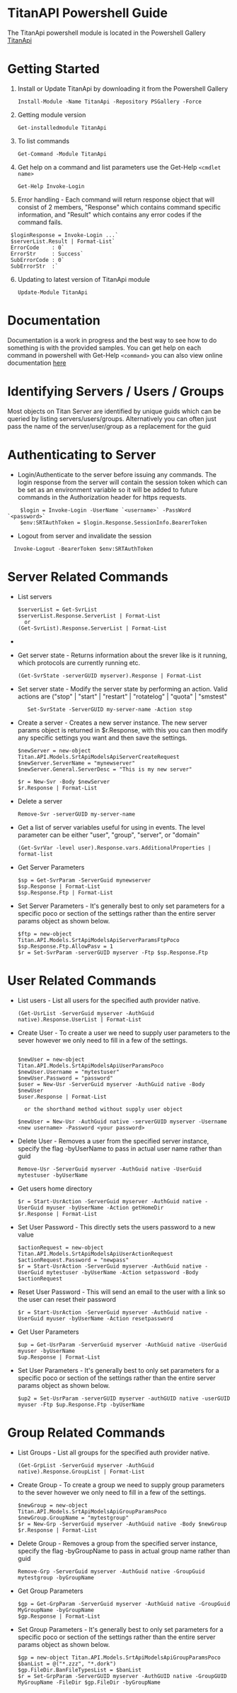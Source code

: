 # TitanAPI Powershell Guide

The TitanApi powershell module is located in the Powershell Gallery [TitanApi](https://www.powershellgallery.com/packages/TitanApi)

# Getting Started

1. Install or Update TitanApi by downloading it from the Powershell Gallery

    ```
    Install-Module -Name TitanApi -Repository PSGallery -Force
    ```
   
2. Getting module version
    ```
    Get-installedmodule TitanApi
    ```

3. To list commands

   ```
   Get-Command -Module TitanApi
   ```

4. Get help on a command and list parameters use the Get-Help `<cmdlet name>`

   ```
   Get-Help Invoke-Login
   ```
   
5. Error handling - Each command will return response object that will consist of 2 members, "Response" which contains command specific information, and "Result" which contains any error codes if the command fails.

  ```
   $loginResponse = Invoke-Login ...`
   $serverList.Result | Format-List`
   ErrorCode    : 0`
   ErrorStr     : Success`
   SubErrorCode : 0`
   SubErrorStr  :`
  ```  
6. Updating to latest version of TitanApi module

   ```
   Update-Module TitanApi
   ```
   
# Documentation

Documentation is a work in progress and the best way to see how to do something is with the provided samples. You can get help on each command in powershell with Get-Help `<command>` you can also view online documentation [here](https://github.com/southrivertech/titanapi.pub/blob/main/sdk/powershell/docs/TitanApi.md)

# Identifying Servers / Users / Groups

Most objects on Titan Server are identified by unique guids which can be queried by listing servers/users/groups. Alternatively you can often just pass the name of the server/user/group as a replacement for the guid

# Authenticating to Server

* Login/Authenticate to the server before issuing any commands. The login response from the server will contain the session token which can be set as an environment variable so it will be added to future commands in the Authorization header for https requests.
```
    $login = Invoke-Login -UserName `<username>` -PassWord `<password>`
    $env:SRTAuthToken = $login.Response.SessionInfo.BearerToken
```  
* Logout from server and invalidate the session

```
  Invoke-Logout -BearerToken $env:SRTAuthToken
```


# Server Related Commands

* List servers
  ```
  $serverList = Get-SvrList
  $serverList.Response.ServerList | Format-List
    or
  (Get-SvrList).Response.ServerList | Format-List
  ```
* 
* Get server state - Returns information about the srever like is it running, which protocols are currently running etc.
    ```
    (Get-SvrState -serverGUID myserver).Response | Format-List
    ```
* Set server state - Modify the server state by performing an action. Valid actions are ("stop" | "start" | "restart" | "rotatelog" | "quota" | "smstest"

  ```
     Set-SvrState -ServerGUID my-server-name -Action stop
  ```
* Create a server - Creates a new server instance. The new server params object is returned in $r.Response, with this you can then modify any specific settings you want and then save the settings.

  ```
  $newServer = new-object Titan.API.Models.SrtApiModelsApiServerCreateRequest
  $newServer.ServerName = "mynewserver"
  $newServer.General.ServerDesc = "This is my new server"

  $r = New-Svr -Body $newServer
  $r.Response | Format-List
  ```

* Delete a server

  ```
  Remove-Svr -serverGUID my-server-name
  ```
  
* Get a list of server variables useful for using in events. The level parameter can be either "user", "group", "server", or "domain"
  ```
  (Get-SvrVar -level user).Response.vars.AdditionalProperties | format-list
  ```
  
* Get Server Parameters
  ```
  $sp = Get-SvrParam -ServerGuid mynewserver
  $sp.Response | Format-List
  $sp.Response.Ftp | Format-List
  ```

* Set Server Parameters - It's generally best to only set parameters for a specific poco or section of the settings rather than the entire server params object as shown below.
  ```
  $ftp = new-object Titan.API.Models.SrtApiModelsApiServerParamsFtpPoco
  $sp.Response.Ftp.AllowPasv = 1
  $r = Set-SvrParam -serverGUID myserver -Ftp $sp.Response.Ftp
  ```

# User Related Commands

* List users - List all users for the specified auth provider native.
  ```
  (Get-UsrList -ServerGuid myserver -AuthGuid native).Response.UserList | Format-List
  ```

* Create User - To create a user we need to supply user parameters to the sever however we only need to fill in a few of the settings.

  ```
  
  $newUser = new-object Titan.API.Models.SrtApiModelsApiUserParamsPoco
  $newUser.Username = "mytestuser"
  $newUser.Password = "password"
  $user = New-Usr -ServerGuid myserver -AuthGuid native -Body $newUser
  $user.Response | Format-List
  
    or the shorthand method without supply user object
  
  $newUser = New-Usr -AuthGuid native -serverGUID myserver -Username <new username> -Password <your password>

  ```


* Delete User - Removes a user from the specified server instance, specify the flag -byUserName to pass in actual user name rather than guid

  ```
  Remove-Usr -ServerGuid myserver -AuthGuid native -UserGuid mytestuser -byUserName
  ```

* Get users home directory

  ```
  $r = Start-UsrAction -ServerGuid myserver -AuthGuid native -UserGuid myuser -byUserName -Action getHomeDir
  $r.Response | Format-List
  ```

* Set User Password - This directly sets the users password to a new value

  ```
  $actionRequest = new-object Titan.API.Models.SrtApiModelsApiUserActionRequest
  $actionRequest.Password = "newpass"
  $r = Start-UsrAction -ServerGuid myserver -AuthGuid native -UserGuid mytestuser -byUserName -Action setpassword -Body $actionRequest
  ```

* Reset User Password - This will send an email to the user with a link so the user can reset their password
  ```
  $r = Start-UsrAction -ServerGuid myserver -AuthGuid native -UserGuid myuser -byUserName -Action resetpassword
  ```

* Get User Parameters
  ```
  $up = Get-UsrParam -ServerGuid myserver -AuthGuid native -UserGuid myuser -byUserName
  $up.Response | Format-List
  ```

* Set User Parameters - It's generally best to only set parameters for a specific poco or section of the settings rather than the entire server params object as shown below.
  ```
  $up2 = Set-UsrParam -serverGUID myserver -authGUID native -userGUID myuser -Ftp $up.Response.Ftp -byUserName
  ```

# Group Related Commands

* List Groups - List all groups for the specified auth provider native.

  ```
  (Get-GrpList -ServerGuid myserver -AuthGuid native).Response.GroupList | Format-List
  ```
* Create Group - To create a group we need to supply group parameters to the sever however we only need to fill in a few of the settings.
  ```
  $newGroup = new-object Titan.API.Models.SrtApiModelsApiGroupParamsPoco
  $newGroup.GroupName = "mytestgroup"
  $r = New-Grp -ServerGuid myserver -AuthGuid native -Body $newGroup
  $r.Response | Format-List
  ```
* Delete Group - Removes a group from the specified server instance, specify the flag -byGroupName to pass in actual group name rather than guid
  ```
  Remove-Grp -ServerGuid myserver -AuthGuid native -GroupGuid mytestgroup -byGroupName
  ```

* Get Group Parameters
  ```
  $gp = Get-GrpParam -ServerGuid myserver -AuthGuid native -GroupGuid MyGroupName -byGroupName
  $gp.Response | Format-List
  ```
* Set Group Parameters - It's generally best to only set parameters for a specific poco or section of the settings rather than the entire server params object as shown below.
  ```
  $gp = new-object Titan.API.Models.SrtApiModelsApiGroupParamsPoco
  $banList = @("*.zzz", "*.dork")
  $gp.FileDir.BanFileTypesList = $banList
  $r = Set-GrpParam -ServerGUID myserver -AuthGUID native -GroupGUID MyGroupName -FileDir $gp.FileDir -byGroupName
  ```
